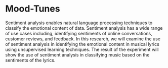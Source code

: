 # Mood-Tunes
Sentiment analysis enables natural language processing techniques to classify the emotional content of data. Sentiment analysis has a wide range of use cases including, identifying sentiments of online conversations, customer reviews, and feedback. In this research, we will examine the use of sentiment analysis in identifying the emotional content in musical lyrics using unsupervised learning techniques. The result of the experiment will show the use of sentiment analysis in classifying music based on the sentiments of the lyrics.
